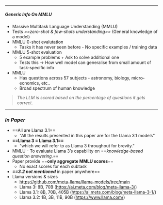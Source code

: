 
---
##### *Generic Info On MMLU*
- Massive Multitask Language Understanding (MMLU)
- Tests *==zero-shot & few-shots understanding==* (General knowledge of a model)
- MMLU 0-shot evalutation
	- Tasks it has never seen before - No specific examples / training data
- MMLU 5-shot evaluation
	- 5 example problems + Ask to solve additional one
	- Tests this -> How well model can generalise from small amount of task-specific info
- MMLU
	- Has questions across 57 subjects - astronomy, biology, micro-ecnomics, etc..
	- Broad spectrum of human knowledge

>*The LLM is scored based on the percentage of questions it gets correct.*

---
### *In Paper*
- ==All are Llama 3.1==
	- "All the results presented in this paper are for the Llama 3.1 models"
- **==Llama 3 = Llama 3.1==** 
	- "which we will refer to as Llama 3 throughout for brevity."
- MMLU - To evaluate Llama 3’s capability on ==*knowledge-based question answering.*==
- Paper provide ==**only aggregate MMLU scores**==
	- No exact scores for each subtask
- ***==3.2 not mentioned*** in paper anywhere==
- Llama versions & sizes
	- https://github.com/meta-llama/llama-models/tree/main
	- Llama 3: 8B, 70B (https://ai.meta.com/blog/meta-llama-3/)
	- Llama 3.1: 8B, 70B, 405B (https://ai.meta.com/blog/meta-llama-3-1/)
	- Llama 3.2: 1B, 3B, 11B, 90B (https://www.llama.com/)
